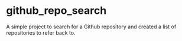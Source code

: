 # github_repo_search
A simple project to search for a Github repository and created a list of repositories to refer back to.
